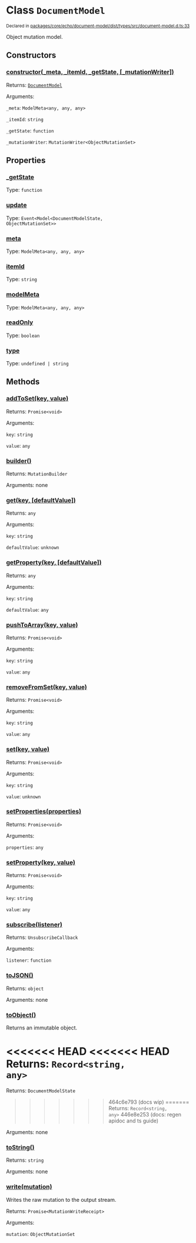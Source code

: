 # Class `DocumentModel`
<sub>Declared in [packages/core/echo/document-model/dist/types/src/document-model.d.ts:33]()</sub>


Object mutation model.

## Constructors
### [constructor(_meta, _itemId, _getState, \[_mutationWriter\])]()


Returns: <code>[DocumentModel](/api/@dxos/client/classes/DocumentModel)</code>

Arguments: 

`_meta`: <code>ModelMeta&lt;any, any, any&gt;</code>

`_itemId`: <code>string</code>

`_getState`: <code>function</code>

`_mutationWriter`: <code>MutationWriter&lt;ObjectMutationSet&gt;</code>

## Properties
### [_getState]()
Type: <code>function</code>
### [update]()
Type: <code>Event&lt;Model&lt;DocumentModelState, ObjectMutationSet&gt;&gt;</code>
### [meta]()
Type: <code>ModelMeta&lt;any, any, any&gt;</code>
### [itemId]()
Type: <code>string</code>
### [modelMeta]()
Type: <code>ModelMeta&lt;any, any, any&gt;</code>
### [readOnly]()
Type: <code>boolean</code>
### [type]()
Type: <code>undefined | string</code>

## Methods
### [addToSet(key, value)]()


Returns: <code>Promise&lt;void&gt;</code>

Arguments: 

`key`: <code>string</code>

`value`: <code>any</code>
### [builder()]()


Returns: <code>MutationBuilder</code>

Arguments: none
### [get(key, \[defaultValue\])]()


Returns: <code>any</code>

Arguments: 

`key`: <code>string</code>

`defaultValue`: <code>unknown</code>
### [getProperty(key, \[defaultValue\])]()


Returns: <code>any</code>

Arguments: 

`key`: <code>string</code>

`defaultValue`: <code>any</code>
### [pushToArray(key, value)]()


Returns: <code>Promise&lt;void&gt;</code>

Arguments: 

`key`: <code>string</code>

`value`: <code>any</code>
### [removeFromSet(key, value)]()


Returns: <code>Promise&lt;void&gt;</code>

Arguments: 

`key`: <code>string</code>

`value`: <code>any</code>
### [set(key, value)]()


Returns: <code>Promise&lt;void&gt;</code>

Arguments: 

`key`: <code>string</code>

`value`: <code>unknown</code>
### [setProperties(properties)]()


Returns: <code>Promise&lt;void&gt;</code>

Arguments: 

`properties`: <code>any</code>
### [setProperty(key, value)]()


Returns: <code>Promise&lt;void&gt;</code>

Arguments: 

`key`: <code>string</code>

`value`: <code>any</code>
### [subscribe(listener)]()


Returns: <code>UnsubscribeCallback</code>

Arguments: 

`listener`: <code>function</code>
### [toJSON()]()


Returns: <code>object</code>

Arguments: none
### [toObject()]()


Returns an immutable object.

<<<<<<< HEAD
<<<<<<< HEAD
Returns: <code>Record&lt;string, any&gt;</code>
=======
Returns: <code>DocumentModelState</code>
>>>>>>> 464c6e793 (docs wip)
=======
Returns: <code>Record&lt;string, any&gt;</code>
>>>>>>> 446e8e253 (docs: regen apidoc and ts guide)

Arguments: none
### [toString()]()


Returns: <code>string</code>

Arguments: none
### [write(mutation)]()


Writes the raw mutation to the output stream.

Returns: <code>Promise&lt;MutationWriteReceipt&gt;</code>

Arguments: 

`mutation`: <code>ObjectMutationSet</code>